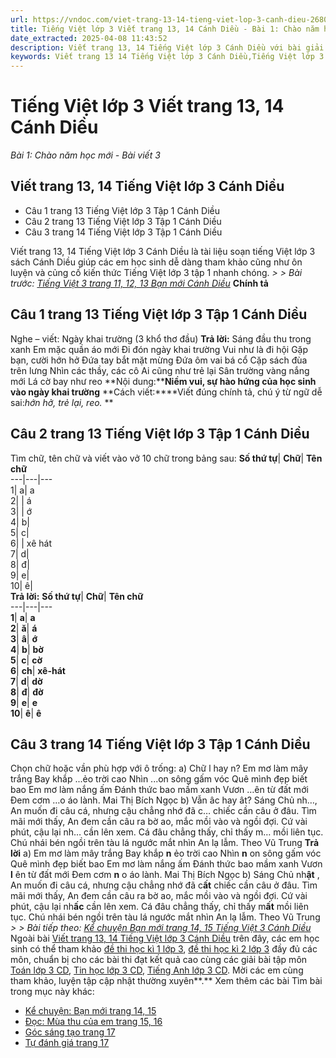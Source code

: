```yaml
---
url: https://vndoc.com/viet-trang-13-14-tieng-viet-lop-3-canh-dieu-268011
title: Tiếng Việt lớp 3 Viết trang 13, 14 Cánh Diều - Bài 1: Chào năm học mới - Bài viết 3 - VnDoc.com
date_extracted: 2025-04-08 11:43:52
description: Viết trang 13, 14 Tiếng Việt lớp 3 Cánh Diều với bài giải bám sát chương trình Tiếng Việt lớp 3 CD giúp các em làm tốt các bài tập trong SGK.
keywords: Viết trang 13 14 Tiếng Việt lớp 3 Cánh Diều,Tiếng Việt lớp 3 viết trang 13,Bài 1 Chào năm học mới trang 13,Bài 1 Chào năm học mới lớp 3,soạn bài Bạn mới cánh diều,Tuần 1 Chào năm học mới,Tiếng Việt 3 Bài 1 Chào năm học mới,bài tập tiếng việt lớp 3,tiếng việt lớp 3,tiếng việt lớp 3 tập 1,bài tập tiếng việt lớp 3 tập 1,tiếng việt 3 tập 1,tiếng việt lớp 3 cánh diều,tiếng việt 3 cánh diều,tiếng việt lớp 3 tập 1 cánh diều,tiếng việt lớp 3 cd,tiếng việt 3 cánh diều tập 1
---
```


# Tiếng Việt lớp 3 Viết trang 13, 14 Cánh Diều
 _Bài 1: Chào năm học mới - Bài viết 3_
## Viết trang 13, 14 Tiếng Việt lớp 3 Cánh Diều
  * Câu 1 trang 13 Tiếng Việt lớp 3 Tập 1 Cánh Diều
  * Câu 2 trang 13 Tiếng Việt lớp 3 Tập 1 Cánh Diều
  * Câu 3 trang 14 Tiếng Việt lớp 3 Tập 1 Cánh Diều

Viết trang 13, 14 Tiếng Việt lớp 3 Cánh Diều là tài liệu soạn tiếng Việt lớp 3  sách Cánh Diều giúp các em học sinh dễ dàng tham khảo cũng như ôn luyện và củng cố kiến thức Tiếng Việt lớp 3 tập 1 nhanh chóng.
_> > Bài trước: [Tiếng Việt 3 trang 11, 12, 13 Bạn mới Cánh Diều](<https://vndoc.com/tieng-viet-3-trang-11-12-13-ban-moi-canh-dieu-268007>)_
**Chính tả**
## **Câu 1 trang 13 Tiếng Việt lớp 3 Tập 1 Cánh Diều**
Nghe – viết: Ngày khai trường \(3 khổ thơ đầu\)
**Trả lời:**
Sáng đầu thu trong xanh
Em mặc quần áo mới
Đi đón ngày khai trường
Vui như là đi hội
Gặp bạn, cười hớn hở
Đứa tay bắt mặt mừng
Đứa ôm vai bá cổ
Cặp sách đùa trên lưng
Nhìn các thầy, các cô
Ai cũng như trẻ lại
Sân trường vàng nắng mới
Lá cờ bay như reo
**Nội dung:****Niềm vui, sự hào hứng của học sinh vào ngày khai trường**
**Cách viết:****Viết đúng chính tả, chú ý từ ngữ dễ sai:_hớn hở, trẻ lại, reo._ **
## **Câu 2 trang 13 Tiếng Việt lớp 3 Tập 1 Cánh Diều**
Tìm chữ, tên chữ và viết vào vở 10 chữ trong bảng sau:
**Số thứ tự**| **Chữ**| **Tên chữ**  
---|---|---  
1| a| a  
2| | á  
3| | ớ  
4| b|   
5| c|   
6| | xê hát  
7| d|   
8| đ|   
9| e|   
10| ê|   
**Trả lời:**
**Số thứ tự**| **Chữ**| **Tên chữ**  
---|---|---  
**1**| **a**| **a**  
**2**| **ă**| **á**  
**3**| **â**| **ớ**  
**4**| **b**| **bờ**  
**5**| **c**| **cờ**  
**6**| **ch**| **xê-hát**  
**7**| **d**| **dờ**  
**8**| **đ**| **đờ**  
**9**| **e**| **e**  
**10**| **ê**| **ê**  
## **Câu 3 trang 14 Tiếng Việt lớp 3 Tập 1 Cánh Diều**
Chọn chữ hoặc vần phù hợp với ô trống:
a\) Chữ l hay n?
Em mơ làm mây trắng
Bay khắp ...ẻo trời cao
Nhìn ...on sông gấm vóc
Quê mình đẹp biết bao
Em mơ làm nắng ấm
Đánh thức bao mầm xanh
Vươn …ên từ đất mới
Đem cơm …o áo lành.
Mai Thị Bích Ngọc
b\) Vẫn âc hay ât?
Sáng Chủ nh…, An muốn đi câu cá, nhưng cậu chẳng nhớ đã c… chiếc cần câu ở đâu. Tìm mãi mới thấy, An đem cần câu ra bờ ao, mắc mồi vào và ngồi đợi. Cứ vài phút, cậu lại nh… cần lên xem. Cá đâu chẳng thấy, chỉ thấy m… mồi liên tục. Chú nhái bén ngồi trên tàu lá ngước mắt nhìn An lạ lẫm.
Theo Vũ Trung
**Trả lời**
a\)
Em mơ làm mây trắng
Bay khắp **n** ẻo trời cao
Nhìn **n** on sông gấm vóc
Quê mình đẹp biết bao
Em mơ làm nắng ấm
Đánh thức bao mầm xanh
Vươn **l** ên từ đất mới
Đem cơm **n** o áo lành.
Mai Thị Bích Ngọc
b\)
Sáng Chủ nh**ật** , An muốn đi câu cá, nhưng cậu chẳng nhớ đã c**ất** chiếc cần câu ở đâu. Tìm mãi mới thấy, An đem cần câu ra bờ ao, mắc mồi vào và ngồi đợi. Cứ vài phút, cậu lại nh**ấc** cần lên xem. Cá đâu chẳng thấy, chỉ thấy m**ất** mồi liên tục. Chú nhái bén ngồi trên tàu lá ngước mắt nhìn An lạ lẫm.
Theo Vũ Trung
 _> > Bài tiếp theo: [Kể chuyện Bạn mới trang 14, 15 Tiếng Việt 3 Cánh Diều](<https://vndoc.com/ke-chuyen-ban-moi-trang-14-15-tieng-viet-3-canh-dieu-268013>)_
Ngoài bài [Viết trang 13, 14 Tiếng Việt lớp 3 Cánh Diều](<https://vndoc.com/viet-trang-13-14-tieng-viet-lop-3-canh-dieu-268011>) trên đây, các em học sinh có thể tham khảo [đề thi học kì 1 lớp 3](<https://vndoc.com/de-thi-hoc-ki-1-lop3>), [đề thi học kì 2 lớp 3](<https://vndoc.com/de-thi-hoc-ki-2-lop3>) đầy đủ các môn, chuẩn bị cho các bài thi đạt kết quả cao cùng các giải bài tập môn [Toán lớp 3 CD](<https://vndoc.com/toan-lop-3-cd>), [Tin học lớp 3 CD](<https://vndoc.com/tin-hoc-lop-3-cd>), [Tiếng Anh lớp 3 CD](<https://vndoc.com/tieng-anh-lop-3-cd>). Mời các em cùng tham khảo, luyện tập cập nhật thường xuyên**.**
Xem thêm các bài Tìm bài trong mục này khác:
  * [Kể chuyện: Bạn mới trang 14, 15](</ke-chuyen-ban-moi-trang-14-15-tieng-viet-3-canh-dieu-268013>)
  * [Đọc: Mùa thu của em trang 15, 16](</tieng-viet-lop-3-mua-thu-cua-em-trang-15-16-canh-dieu-268017>)
  * [Góc sáng tạo trang 17](</tieng-viet-lop-3-em-la-hoc-sinh-lop-3-trang-17-canh-dieu-268020>)
  * [Tự đánh giá trang 17](</tu-danh-gia-trang-17-tieng-viet-lop-3-canh-dieu-268034>)


